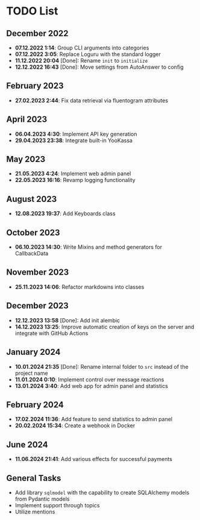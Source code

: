 # TODO List

## December 2022
- **07.12.2022 1:14**: Group CLI arguments into categories
- **07.12.2022 3:05**: Replace Loguru with the standard logger
- **11.12.2022 20:04** [Done]: Rename `init` to `initialize`
- **12.12.2022 16:43** [Done]: Move settings from AutoAnswer to config

## February 2023
- **27.02.2023 2:44**: Fix data retrieval via fluentogram attributes

## April 2023
- **06.04.2023 4:30**: Implement API key generation
- **29.04.2023 23:38**: Integrate built-in YooKassa

## May 2023
- **21.05.2023 4:24**: Implement web admin panel
- **22.05.2023 16:16**: Revamp logging functionality

## August 2023
- **12.08.2023 19:37**: Add Keyboards class

## October 2023
- **06.10.2023 14:30**: Write Mixins and method generators for CallbackData

## November 2023
- **25.11.2023 14:06**: Refactor markdowns into classes

## December 2023
- **12.12.2023 13:58** [Done]: Add init alembic
- **14.12.2023 13:25**: Improve automatic creation of keys on the server and integrate with GitHub Actions

## January 2024
- **10.01.2024 21:35** [Done]: Rename internal folder to `src` instead of the project name
- **11.01.2024 0:10**: Implement control over message reactions
- **13.01.2024 3:40**: Add web app for admin panel and statistics

## February 2024
- **17.02.2024 11:36**: Add feature to send statistics to admin panel
- **20.02.2024 15:34**: Create a webhook in Docker

## June 2024
- **11.06.2024 21:41**: Add various effects for successful payments

## General Tasks
- Add library `sqlmodel` with the capability to create SQLAlchemy models from Pydantic models
- Implement support through topics
- Utilize mentions
